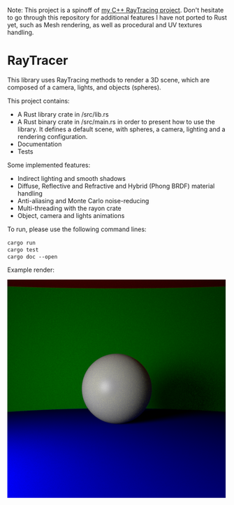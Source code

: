 Note: This project is a spinoff of [my C++ RayTracing project](https://github.com/Leo-Besancon/RayTracer). Don't hesitate to go through this repository for additional features I have not ported to Rust yet, such as Mesh rendering, as well as procedural and UV textures handling.

# RayTracer

This library uses RayTracing methods to render a 3D scene, which are composed of a camera, lights, and objects (spheres).

This project contains:
* A Rust library crate in /src/lib.rs
* A Rust binary crate in /src/main.rs in order to present how to use the library. It defines a default scene, with spheres, a camera, lighting and a rendering configuration.
* Documentation
* Tests

Some implemented features:
* Indirect lighting and smooth shadows
* Diffuse, Reflective and Refractive and Hybrid (Phong BRDF) material handling
* Anti-aliasing and Monte Carlo noise-reducing
* Multi-threading with the rayon crate
* Object, camera and lights animations

To run, please use the following command lines:
```
cargo run
cargo test
cargo doc --open
```

Example render:

![](/image_0.bmp)

